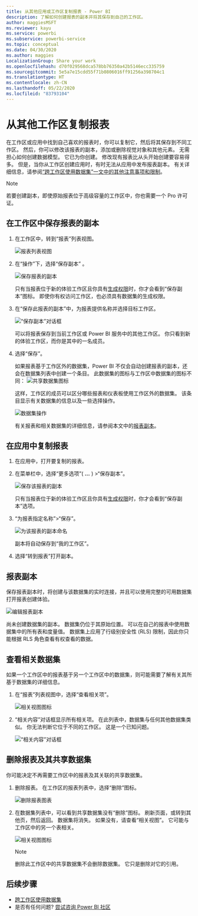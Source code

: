 ```yaml
---
title: 从其他应用或工作区复制报表 - Power BI
description: 了解如何创建报表的副本并将其保存到自己的工作区。
author: maggiesMSFT
ms.reviewer: kayu
ms.service: powerbi
ms.subservice: powerbi-service
ms.topic: conceptual
ms.date: 04/30/2020
ms.author: maggies
LocalizationGroup: Share your work
ms.openlocfilehash: d70f029568dca578bb76350a42b5146ecc335759
ms.sourcegitcommit: 5e5a7e15cdd55f71b0806016ff91256a398704c1
ms.translationtype: HT
ms.contentlocale: zh-CN
ms.lasthandoff: 05/22/2020
ms.locfileid: "83793104"
---
```

# <a name="copy-reports-from-other-workspaces"></a>从其他工作区复制报表

在工作区或应用中找到自己喜欢的报表时，你可以复制它，然后将其保存到不同工作区。 然后，你可以修改该报表的副本，添加或删除视觉对象和其他元素。 无需担心如何创建数据模型。 它已为你创建。 修改现有报表比从头开始创建要容易得多。 但是，当你从工作区创建应用时，有时无法从应用中发布报表副本。 有关详细信息，请参阅[“跨工作区使用数据集”一文中的其他注意事项和限制](service-datasets-across-workspaces.md#considerations-and-limitations)。

> [!NOTE]
> 若要创建副本，即使原始报表位于高级容量的工作区中，你也需要一个 Pro 许可证。

## <a name="save-a-copy-of-a-report-in-a-workspace"></a>在工作区中保存报表的副本

1. 在工作区中，转到“报表”列表视图。

    ![报表列表视图](media/service-datasets-copy-reports/power-bi-report-list-view.png)

1. 在“操作”下，选择“保存副本” 。

    ![保存报表的副本](media/service-datasets-copy-reports/power-bi-dataset-save-report-copy.png)

    只有当报表位于新的体验工作区且你具有[生成权限](service-datasets-build-permissions.md)时，你才会看到“保存副本”图标。 即使你有权访问工作区，也必须具有数据集的生成权限。

3. 在“保存此报表的副本”中，为报表提供名称并选择目标工作区。

    ![“保存副本”对话框](media/service-datasets-copy-reports/power-bi-dataset-save-report.png)

    可以将报表保存到当前工作区或 Power BI 服务中的其他工作区。 你只看到新的体验工作区，而你是其中的一名成员。 
  
4. 选择“保存”。

    如果报表基于工作区外的数据集，Power BI 不仅会自动创建报表的副本，还会在数据集列表中创建一个条目。 此数据集的图标与工作区中数据集的图标不同： ![共享数据集图标](media/service-datasets-discover-across-workspaces/power-bi-shared-dataset-icon.png)
    
    这样，工作区的成员可以区分哪些报表和仪表板使用工作区外的数据集。 该条目显示有关数据集的信息以及一些选择操作。

    ![数据集操作](media/service-datasets-across-workspaces/power-bi-dataset-actions.png)

    有关报表和相关数据集的详细信息，请参阅本文中的[报表副本](#your-copy-of-the-report)。

## <a name="copy-a-report-in-an-app"></a>在应用中复制报表

1. 在应用中，打开要复制的报表。
2. 在菜单栏中，选择“更多选项”( **...** ) >“保存副本”。

    ![保存该报表的副本](media/service-datasets-copy-reports/power-bi-save-copy.png)

    只有当报表位于新的体验工作区且你具有[生成权限](service-datasets-build-permissions.md)时，你才会看到“保存副本”选项。

3. “为报表指定名称”>“保存”。

    ![为该报表的副本命名](media/service-datasets-copy-reports/power-bi-save-report-from-app.png)

    副本将自动保存到“我的工作区”。

4. 选择“转到报表”打开副本。

## <a name="your-copy-of-the-report"></a>报表副本

保存报表副本时，将创建与该数据集的实时连接，并且可以使用完整的可用数据集打开报表创建体验。 

![编辑报表副本](media/service-datasets-copy-reports/power-bi-edit-report-copy.png)

尚未创建数据集的副本。 数据集仍位于其原始位置。 可以在自己的报表中使用数据集中的所有表和度量值。 数据集上应用了行级别安全性 (RLS) 限制，因此你只能根据 RLS 角色查看有权查看的数据。

## <a name="view-related-datasets"></a>查看相关数据集

如果一个工作区中的报表基于另一个工作区中的数据集，则可能需要了解有关其所基于数据集的详细信息。

1. 在“报表”列表视图中，选择“查看相关项”。

    ![相关视图图标](media/service-datasets-copy-reports/power-bi-dataset-view-related.png)

1. “相关内容”对话框显示所有相关项。 在此列表中，数据集与任何其他数据集类似。 你无法判断它位于不同的工作区。 这是一个已知问题。
 
    ![“相关内容”对话框](media/service-datasets-copy-reports/power-bi-dataset-related.png)

## <a name="delete-a-report-and-its-shared-dataset"></a>删除报表及其共享数据集

你可能决定不再需要工作区中的报表及其关联的共享数据集。

1. 删除报表。 在工作区的报表列表中，选择“删除”图标。

    ![删除报表图表](media/service-datasets-across-workspaces/power-bi-datasets-delete-report.png)

2. 在数据集列表中，可以看到共享数据集没有“删除”图标。 刷新页面，或转到其他页，然后返回。 数据集将消失。 如果没有，请查看“相关视图”。 它可能与工作区中的另一个表相关。

    ![相关视图图标](media/service-datasets-across-workspaces/power-bi-dataset-view-related-icon.png)

    > [!NOTE]
    > 删除此工作区中的共享数据集不会删除数据集。 它只是删除对它的引用。


## <a name="next-steps"></a>后续步骤

- [跨工作区使用数据集](service-datasets-across-workspaces.md)
- 是否有任何问题? [尝试咨询 Power BI 社区](https://community.powerbi.com/)
